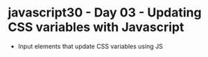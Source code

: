 # javascript30 - Day 03 - Updating CSS variables with Javascript

* Input elements that update CSS variables using JS
